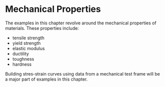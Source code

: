 # Mechanical Properties

The examples in this chapter revolve around the mechanical properties of materials. These properties include:

 * tensile strength
 * yield strength
 * elastic modulus
 * ductility
 * toughness
 * hardness

Building stres-strain curves using data from a mechanical test frame will be a major part of examples in this chapter.
